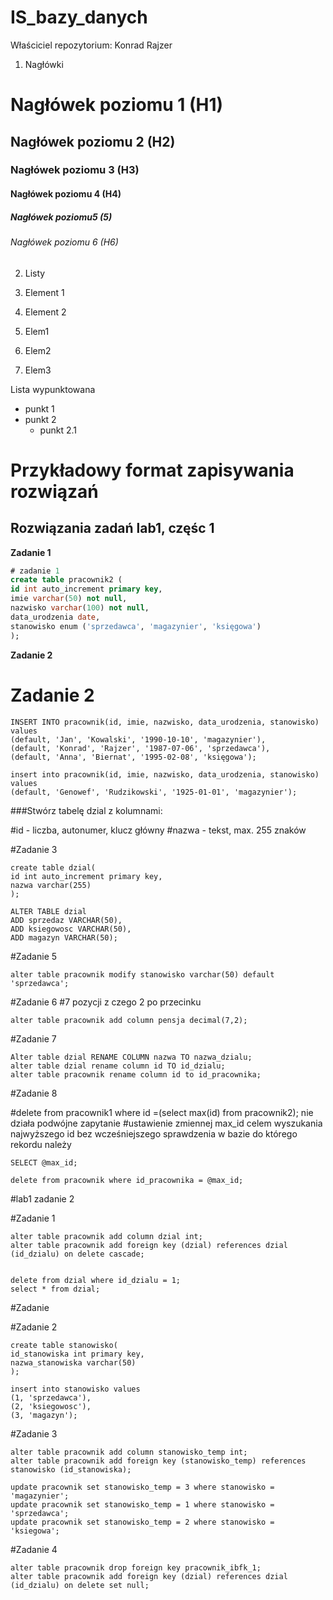 # IS_bazy_danych

Właściciel repozytorium: Konrad Rajzer

1. Nagłówki
# Nagłówek poziomu 1 (H1)
## Nagłówek poziomu 2 (H2)
### Nagłówek poziomu 3 (H3)
#### Nagłówek poziomu 4 (H4)
##### Nagłówek poziomu5 (5)
###### Nagłówek poziomu 6 (H6)

2. Listy
1. Element 1
2. Element 2

1. Elem1
2. Elem2
3. Elem3

Lista wypunktowana
* punkt 1
* punkt 2
  * punkt 2.1
 
# Przykładowy format zapisywania rozwiązań

## Rozwiązania zadań lab1, częśc 1

**Zadanie 1**
```sql
# zadanie 1
create table pracownik2 (
id int auto_increment primary key,
imie varchar(50) not null,
nazwisko varchar(100) not null,
data_urodzenia date,
stanowisko enum ('sprzedawca', 'magazynier', 'księgowa')
);
```

**Zadanie 2**
# Zadanie 2
```
INSERT INTO pracownik(id, imie, nazwisko, data_urodzenia, stanowisko) values
(default, 'Jan', 'Kowalski', '1990-10-10', 'magazynier'),
(default, 'Konrad', 'Rajzer', '1987-07-06', 'sprzedawca'),
(default, 'Anna', 'Biernat', '1995-02-08', 'księgowa');

insert into pracownik(id, imie, nazwisko, data_urodzenia, stanowisko) values
(default, 'Genowef', 'Rudzikowski', '1925-01-01', 'magazynier');
```
###Stwórz tabelę dzial z kolumnami:

#id - liczba, autonumer, klucz główny
#nazwa - tekst, max. 255 znaków

#Zadanie 3
```
create table dzial(
id int auto_increment primary key,
nazwa varchar(255)
);

ALTER TABLE dzial
ADD sprzedaz VARCHAR(50),	
ADD ksiegowosc VARCHAR(50),
ADD magazyn VARCHAR(50);
```
#Zadanie 5
```
alter table pracownik modify stanowisko varchar(50) default 'sprzedawca';
```
#Zadanie 6
#7 pozycji z czego 2 po przecinku
```
alter table pracownik add column pensja decimal(7,2);
```
#Zadanie 7
```
Alter table dzial RENAME COLUMN nazwa TO nazwa_dzialu;
alter table dzial rename column id TO id_dzialu;
alter table pracownik rename column id to id_pracownika;
```
#Zadanie 8

#delete from pracownik1 where id =(select max(id) from pracownik2); nie działa podwójne zapytanie
#ustawienie zmiennej max_id celem wyszukania najwyższego id bez wcześniejszego sprawdzenia w bazie do którego rekordu należy
```SET @max_id = (SELECT MAX(id_pracownika) FROM pracownik);
SELECT @max_id;

delete from pracownik where id_pracownika = @max_id;

```
#lab1 zadanie 2

#Zadanie 1
```
alter table pracownik add column dzial int;
alter table pracownik add foreign key (dzial) references dzial (id_dzialu) on delete cascade;


delete from dzial where id_dzialu = 1;
select * from dzial;
```
#Zadanie

#Zadanie 2

```
create table stanowisko(
id_stanowiska int primary key,
nazwa_stanowiska varchar(50)
);

insert into stanowisko values
(1, 'sprzedawca'),
(2, 'ksiegowosc'),
(3, 'magazyn');
```

#Zadanie 3
```
alter table pracownik add column stanowisko_temp int;
alter table pracownik add foreign key (stanowisko_temp) references stanowisko (id_stanowiska);

update pracownik set stanowisko_temp = 3 where stanowisko = 'magazynier';
update pracownik set stanowisko_temp = 1 where stanowisko = 'sprzedawca';
update pracownik set stanowisko_temp = 2 where stanowisko = 'ksiegowa';
```
#Zadanie 4
```
alter table pracownik drop foreign key pracownik_ibfk_1;
alter table pracownik add foreign key (dzial) references dzial (id_dzialu) on delete set null;
```
